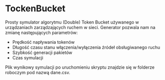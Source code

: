 # TockenBucket
Prosty symulator algorytmu (Double) Token Bucket używanego w urządzaniach zarządzających ruchem w sieci.
Generator pozwala nam na zmianę następujących parametrów:
  - Prędkość napływania tokenów
  - Długość czasu stanu włączenia/wyłączenia źródeł obsługiwanego ruchu
  - Szybkość generacji pakietów
  - Czas symulacji


Plik wynikowy symulacji po uruchomieniu skryptu znajdzie się w folderze roboczym pod nazwą dane.csv.
